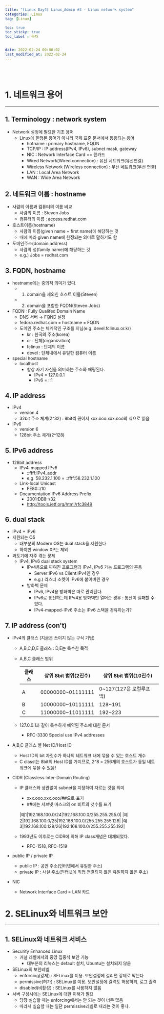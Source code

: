 ```yaml
---
title: "[Linux Day4] Linux_Admin #3 - Linux network system"
categories: Linux
tag: [Linux]

toc: true
toc_sticky: true
toc_label : 목차


date: 2022-02-24 00:00:02
last_modified_at: 2022-02-24
---
```

<br>
<br>

# 1. 네트워크 용어
---
## 1. Terminology : network system
* Network 설정에 필요한 기초 용어
	- Linux에 한정된 용어가 아니라 국제 표준 문서에서 통용되는 용어
		+ hotname : primary hostname, FQDN
		+ TCP/IP : IP address(IPv4, IPv6), subnet mask, gateway
		+ NIC : Network Interface Card == 랜카드
		+ Wired Network(Wired connection) : 유선 네트워크(유선연결)
		+ Wireless Network (Wireless connection) : 무선 네트워크(무선 연결)
		+ LAN : Local Area Network
		+ WAN : Wide Area Network

## 2. 네트워크 이름 : hostname
* 사람의 이름과 컴퓨터의 이름 비교
    - 사람의 이름 : Steven Jobs
    - 컴퓨터의 이름 : access.redhat.com
* 호스트이름(hostname)
    - 사람의 이름(given name + first name)에 해당하는 것
    - 때에 따라 given name에 한정되는 의미로 말하기도 함
* 도메인주소(domain address)
    - 사람의 성(family name)에 해당하는 것
    - e.g.) Jobs = redhat.com

## 3. FQDN, hostname
* hostname에는 중의적 의미가 있다.
    - 1) domain을 제외한 호스트 이름(Steven)
    - 2) domain을 포함한 FQDN(Steven Jobs)
* FQDN : Fully Qualifed Domain Name
    - DNS 서버 → FQND 설정
    - fedora.redhat.com = hostname = FQDN
    - 도메인 주소는 체계적인 구조를 지님(e.g. devel.fclinux.or.kr)
    	+ kr : 한국의 주소(korea)
    	+ or : 단체(organization)
    	+ fclinux : 단체의 이름
    	+ devel : 단체내에서 유일한 컴퓨터 이름 
* special hostname
    - localhost
    	+ 항상 자기 자신을 의미하는 주소와 매핑된다.
    		* IPv4 = 127.0.0.1
    		* IPv6 = ::1
## 4. IP address
* IPv4
    - version 4
    - 32bit 주소 체계(2^32) : 8bit씩 끊어서 xxx.ooo.xxx.ooo의 식으로 읽음
* IPv6
    - version 6
    - 128bit 주소 체계(2^128)

## 5. IPv6 address
* 128bit address
    - IPv4-mapped IPv6
    	+ ::ffff:IPv4_addr
    	+ e.g. 58.232.1.100 = ::ffff:58.232.1.100
    - Link-local Unicast
    	+ FE80::/10
    - Documentation IPv6 Address Prefix
    	+ 2001:DB8::/32
    	+ http://tools.ietf.org/html/rfc3849
## 6. dual stack
* IPv4 + IPv6
* 지원되는 OS
    - 대부분의 Modern OS는 dual stack을 지원한다
    - 하지만 window XP는 제외
* 과도기에 자주 겪는 문제
    - IPv4, IPv6 dual stack system
    	+ IPv4용으로 짜여진 프로그램과 IPv4, IPv6 가능 프로그램의 혼용
    		* Server:IPv6 vs Client:IPv4인 경우
    		* e.g.) 리스너 소켓이 IPv6에 붙어버린 경우
    	+ 방화벽 문제
    		* IPv6, IPv4용 방화벽은 따로 관리된다.
    		* IPv6로 통신하는데 IPv4용 방화벽만 열어준 경우 : 통신이 실패할 수 있다.
    		* IPv4-mapped-IPv6 주소는 IPv6 스택을 경유하는가?

## 7. IP address (con't)
* IPv4의 클래스 (지금은 쓰이지 않는 구식 기법)
    - A,B,C,D,E 클래스 : D,E는 특수한 목적
    - A,B,C 클래스 범위

       |클래스|상위 8bit 범위(2진수)|상위 8bit 범위(10진수)|
       |---|---|---|
       |A|00000000~01111111|0~127(127은 로컬루프백)|
       |B|10000000~10111111|128~191|
       |C|11000000~11011111|192~223|

    - 127.0.0.1과 같이 특수하게 예약된 주소에 대한 문서
    	+ RFC-3330 Special use IPv4 addresses
* A,B,C 클래스 별 Net ID/Host ID
    - Host ID의 bit 자릿수가 하나의 네트워크 내에 묶을 수 있는 호스트 개수
    - C classt는 8bit의 Host ID를 가지므로, 2^8 = 256개의 호스트가 동일 네트워크에 묶을 수 있음!

* CIDR (Classless Inter-Domain Routing)
    - IP 클래스와 상관없이 subnet을 지정하여 자르는 것을 의미
    	+ xxx.ooo.xxx.ooo/##으로 표기
    	+ ##에는 서브넷 마스크의 on 비트의 갯수를 표기

    	|예1|192.168.100.0/24|192.168.100.0/255.255.255.0|
    	|예2|192.168.100.0/25|192.168.100.0/255.255.255.128| 
    	|예3|192.168.100.128/26|192.168.100.0/255.255.255.192|

    - 1993년도 이후로는 CIDR에 의해 IP class개념은 대체되었다.
    	+ RFC-1518, RFC-1519

* public IP / private IP
    - public IP : 공인 주소(인터넷에서 유일한 주소)
    - private IP : 사설 주소(인터넷에 직접 연결되지 않은 유일하지 않은 주소)
* NIC
    - Network Interface Card = LAN 카드

# 2. SELinux와 네트워크 보안
---
## 1. SELinux와 네트워크 서비스
* Security Enhanced Linux
    - 커널 레벨에서의 중앙 집중식 보안 기능
    	+ 대부분의 리눅스는 default 설치, Ubuntu는 설치되지 않음
* SELinux의 보안레벨
    - enforcing(강제) : SELinux를 이용. 보안설정에 걸리면 강제로 막는다
    - permissive(허가) : SELinux를 이용. 보안설정에 걸려도 허용하되, 로그 출력
    - disabled(비활성) : SELinux를 사용하지 않음
* 서버 구성시에는 SELinux에 대한 이해가 필요
    - 당장 실습할 때는 enforcing에서는 안 되는 것이 너무 많음
    - 따라서 실습할 때는 일단 permissive레벨로 내리는 것이 좋다.



